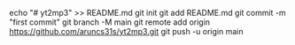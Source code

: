 echo "# yt2mp3" >> README.md
git init
git add README.md
git commit -m "first commit"
git branch -M main
git remote add origin https://github.com/aruncs31s/yt2mp3.git
git push -u origin main
